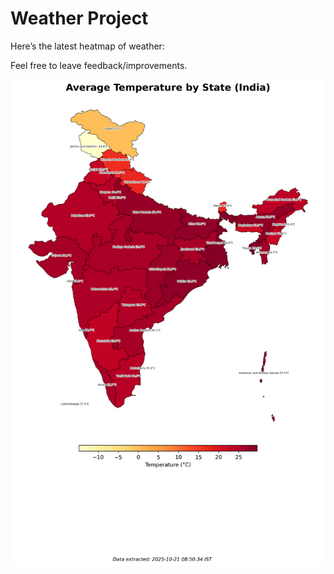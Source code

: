 # Weather Project

Here’s the latest heatmap of weather:

Feel free to leave feedback/improvements.

![India Heatmap](docs/assets/india_heatmap.png?v=F6FC05)
